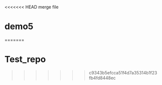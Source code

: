 <<<<<<< HEAD
merge file
# demo5
=======
# Test_repo
>>>>>>> c9343b5efcca51f4d7a35314b1f23fb4fd8448ec
